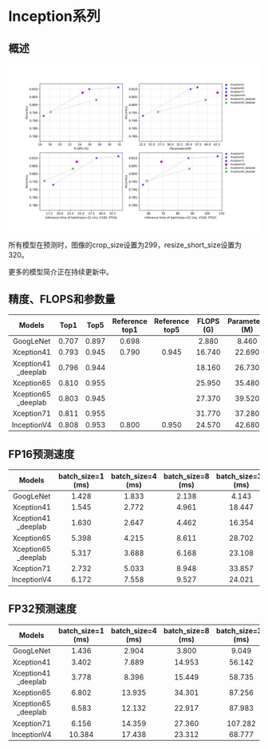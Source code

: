 # Inception系列

## 概述

![](../../images/models/Inception.png)

所有模型在预测时，图像的crop_size设置为299，resize_short_size设置为320。

更多的模型简介正在持续更新中。


## 精度、FLOPS和参数量

| Models             | Top1   | Top5   | Reference<br>top1 | Reference<br>top5 | FLOPS<br>(G) | Parameters<br>(M) |
|:--:|:--:|:--:|:--:|:--:|:--:|:--:|
| GoogLeNet          | 0.707  | 0.897  | 0.698             |                   | 2.880        | 8.460             |
| Xception41         | 0.793  | 0.945  | 0.790             | 0.945             | 16.740       | 22.690            |
| Xception41<br>_deeplab | 0.796  | 0.944  |                   |                   | 18.160       | 26.730            |
| Xception65         | 0.810  | 0.955  |                   |                   | 25.950       | 35.480            |
| Xception65<br>_deeplab | 0.803  | 0.945  |                   |                   | 27.370       | 39.520            |
| Xception71         | 0.811  | 0.955  |                   |                   | 31.770       | 37.280            |
| InceptionV4        | 0.808  | 0.953  | 0.800             | 0.950             | 24.570       | 42.680            |


## FP16预测速度

| Models             | batch_size=1<br>(ms) | batch_size=4<br>(ms) | batch_size=8<br>(ms) | batch_size=32<br>(ms) |
|:--:|:--:|:--:|:--:|:--:|
| GoogLeNet          | 1.428                | 1.833                | 2.138                | 4.143                 |
| Xception41         | 1.545                | 2.772                | 4.961                | 18.447                |
| Xception41<br>_deeplab | 1.630                | 2.647                | 4.462                | 16.354                |
| Xception65         | 5.398                | 4.215                | 8.611                | 28.702                |
| Xception65<br>_deeplab | 5.317                | 3.688                | 6.168                | 23.108                |
| Xception71         | 2.732                | 5.033                | 8.948                | 33.857                |
| InceptionV4        | 6.172                | 7.558                | 9.527                | 24.021                |


## FP32预测速度

| Models             | batch_size=1<br>(ms) | batch_size=4<br>(ms) | batch_size=8<br>(ms) | batch_size=32<br>(ms) |
|:--:|:--:|:--:|:--:|:--:|
| GoogLeNet          | 1.436                | 2.904                | 3.800                | 9.049                 |
| Xception41         | 3.402                | 7.889                | 14.953               | 56.142                |
| Xception41<br>_deeplab | 3.778                | 8.396                | 15.449               | 58.735                |
| Xception65         | 6.802                | 13.935               | 34.301               | 87.256                |
| Xception65<br>_deeplab | 8.583                | 12.132               | 22.917               | 87.983                |
| Xception71         | 6.156                | 14.359               | 27.360               | 107.282               |
| InceptionV4        | 10.384               | 17.438               | 23.312               | 68.777                |
